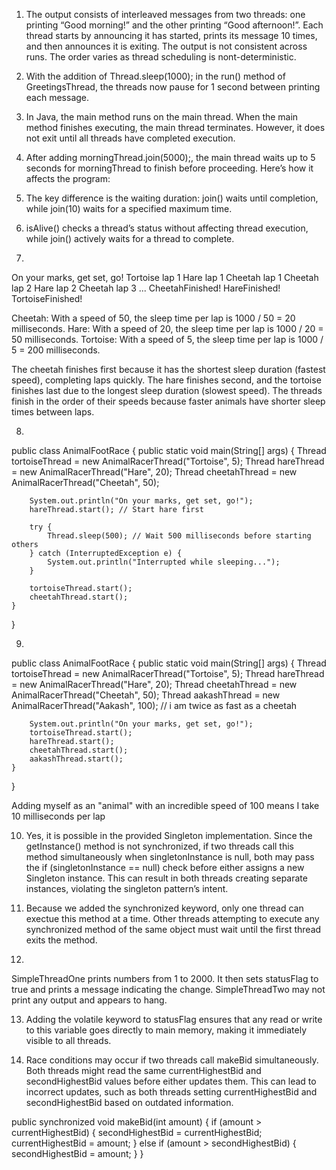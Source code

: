 1. The output consists of interleaved messages from two threads: one printing “Good morning!” and the other printing “Good afternoon!”. Each thread starts by announcing it has started, prints its message 10 times, and then announces it is exiting. The output is not consistent across runs. The order varies as thread scheduling is nont-deterministic.

2. With the addition of Thread.sleep(1000); in the run() method of GreetingsThread, the threads now pause for 1 second between printing each message. 

3. In Java, the main method runs on the main thread. When the main method finishes executing, the main thread terminates. However, it does not exit until all threads have completed execution.

4. After adding morningThread.join(5000);, the main thread waits up to 5 seconds for morningThread to finish before proceeding. Here’s how it affects the program:

5. The key difference is the waiting duration: join() waits until completion, while join(10) waits for a specified maximum time.

6. isAlive() checks a thread’s status without affecting thread execution, while join() actively waits for a thread to complete.

7.

On your marks, get set, go!
Tortoise lap 1
Hare lap 1
Cheetah lap 1
Cheetah lap 2
Hare lap 2
Cheetah lap 3
...
CheetahFinished!
HareFinished!
TortoiseFinished!

Cheetah: With a speed of 50, the sleep time per lap is 1000 / 50 = 20 milliseconds.
Hare: With a speed of 20, the sleep time per lap is 1000 / 20 = 50 milliseconds.
Tortoise: With a speed of 5, the sleep time per lap is 1000 / 5 = 200 milliseconds.

The cheetah finishes first because it has the shortest sleep duration (fastest speed), completing laps quickly. The hare finishes second, and the tortoise finishes last due to the longest sleep duration (slowest speed). The threads finish in the order of their speeds because faster animals have shorter sleep times between laps.

8. 
public class AnimalFootRace {
    public static void main(String[] args) {
        Thread tortoiseThread = new AnimalRacerThread("Tortoise", 5);
        Thread hareThread = new AnimalRacerThread("Hare", 20);
        Thread cheetahThread = new AnimalRacerThread("Cheetah", 50);

        System.out.println("On your marks, get set, go!");
        hareThread.start(); // Start hare first

        try {
            Thread.sleep(500); // Wait 500 milliseconds before starting others
        } catch (InterruptedException e) {
            System.out.println("Interrupted while sleeping...");
        }

        tortoiseThread.start();
        cheetahThread.start();
    }
}

9. 
public class AnimalFootRace {
    public static void main(String[] args) {
        Thread tortoiseThread = new AnimalRacerThread("Tortoise", 5);
        Thread hareThread = new AnimalRacerThread("Hare", 20);
        Thread cheetahThread = new AnimalRacerThread("Cheetah", 50);
        Thread aakashThread = new AnimalRacerThread("Aakash", 100); // i am twice as fast as a cheetah

        System.out.println("On your marks, get set, go!");
        tortoiseThread.start();
        hareThread.start();
        cheetahThread.start();
        aakashThread.start(); 
    }
}

Adding myself as an "animal" with an incredible speed of 100 means I take 10 milliseconds per lap

10. Yes, it is possible in the provided Singleton implementation. Since the getInstance() method is not synchronized, if two threads call this method simultaneously when singletonInstance is null, both may pass the if (singletonInstance == null) check before either assigns a new Singleton instance. This can result in both threads creating separate instances, violating the singleton pattern’s intent.

11. Because we added the synchronized keyword, only one thread can exectue this method at a time. Other threads attempting to execute any synchronized method of the same object must wait until the first thread exits the method.

12. 
SimpleThreadOne prints numbers from 1 to 2000. It then sets statusFlag to true and prints a message indicating the change. SimpleThreadTwo may not print any output and appears to hang.

13. Adding the volatile keyword to statusFlag ensures that any read or write to this variable goes directly to main memory, making it immediately visible to all threads.

14. Race conditions may occur if two threads call makeBid simultaneously. Both threads might read the same currentHighestBid and secondHighestBid values before either updates them. This can lead to incorrect updates, such as both threads setting currentHighestBid and secondHighestBid based on outdated information.

public synchronized void makeBid(int amount) {
    if (amount > currentHighestBid) {
        secondHighestBid = currentHighestBid;
        currentHighestBid = amount;
    } else if (amount > secondHighestBid) {
        secondHighestBid = amount;
    }
}

